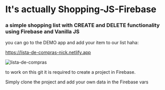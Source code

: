 # It's actually Shopping-JS-Firebase
### a simple shopping list with CREATE and DELETE functionality using Firebase and Vanilla JS
you can go to the DEMO app and add your item to our list haha:

https://lista-de-compras-nick.netlify.app

![lista-de-compras](https://github.com/nixoletas/Shoplist-JS-Firebase/assets/66659340/e05f4724-8696-4cba-b72c-c89517cc9a99)

to work on this git it is required to create a project in Firebase.

Simply clone the project and add your own data in the Firebase vars
